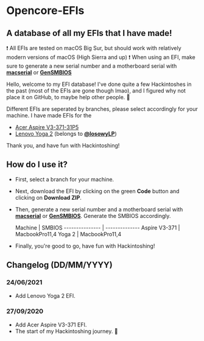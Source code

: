 # Opencore-EFIs
## A database of all my EFIs that I have made!

:exclamation: All EFIs are tested on macOS Big Sur, but should work with relatively modern versions of macOS (High Sierra and up)
:exclamation: When using an EFI, make sure to generate a new serial number and a motherboard serial with **[macserial](https://github.com/acidanthera/macserial)** or **[GenSMBIOS](https://github.com/corpnewt/GenSMBIOS)**

Hello, welcome to my EFI database! I've done quite a few Hackintoshes in the past (most of the EFIs are gone though lmao), and I figured why not place it on GitHub, to maybe help other people. 🙂

Different EFIs are seperated by branches, please select accordingly for your machine.
I have made EFIs for the
* [Acer Aspire V3-371-31P5](https://www.acer.com/datasheets/2014/4876/V3-371/NX.MPGSN.005.html)
* [Lenovo Yoga 2](https://www.lenovo.com/us/en/laptops/lenovo/yoga-laptop-series/yoga-laptop-2-13/) (belongs to **[@losowyLP](https://github.com/losowyLP)**)

Thank you, and have fun with Hackintoshing!

## How do I use it?
* First, select a branch for your machine.
* Next, download the EFI by clicking on the green **Code** button and clicking on **Download ZIP**.
* Then, generate a new serial number and a motherboard serial with **[macserial](https://github.com/acidanthera/macserial)** or **[GenSMBIOS](https://github.com/corpnewt/GenSMBIOS)**. Generate the SMBIOS accordingly.

    Machine     |     SMBIOS
--------------- | --------------
 Aspire V3-371  | MacbookPro11,4
     Yoga 2     | MacbookPro11,4

* Finally, you're good to go, have fun with Hackintoshing!

## Changelog (DD/MM/YYYY)
### 24/06/2021
* Add Lenovo Yoga 2 EFI.
### 27/09/2020
* Add Acer Aspire V3-371 EFI.
* The start of my Hackintoshing journey. 🍏
